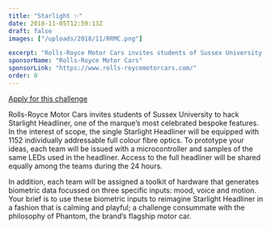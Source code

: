 ```yaml
---
title: "Starlight ✨"
date: 2018-11-05T12:59:13Z
draft: false
images: ["/uploads/2018/11/RRMC.png"]

excerpt: "Rolls-Royce Motor Cars invites students of Sussex University to hack Starlight Headliner, one of the marque’s most celebrated bespoke features. This challenge has limited spaces."
sponsorName: "Rolls-Royce Motor Cars"
sponsorLink: "https://www.rolls-roycemotorcars.com/"
order: 0
---
```


[Apply for this challenge](https://hacksussex.typeform.com/to/QEqHzK)

Rolls-Royce Motor Cars invites students of Sussex University to hack Starlight Headliner, one of the marque’s most celebrated bespoke features. In the interest of scope, the single Starlight Headliner will be equipped with 1152 individually addressable full colour fibre optics. To prototype your ideas, each team will be issued with a microcontroller and samples of the same LEDs used in the headliner. Access to the full headliner will be shared equally among the teams during the 24 hours.

In addition, each team will be assigned a toolkit of hardware that generates biometric data focussed on three specific inputs: mood, voice and motion. Your brief is to use these biometric inputs to reimagine Starlight Headliner in a fashion that is calming and playful; a challenge consummate with the philosophy of Phantom, the brand’s flagship motor car.
